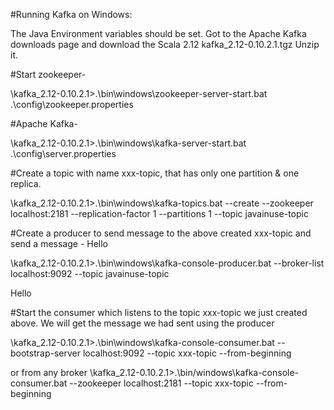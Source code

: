 #Running Kafka on Windows:

The Java Environment variables should be set.
Got to the Apache Kafka downloads page and download the Scala 2.12 kafka_2.12-0.10.2.1.tgz
Unzip it.

#Start zookeeper-

\kafka_2.12-0.10.2.1>.\bin\windows\zookeeper-server-start.bat .\config\zookeeper.properties

#Apache Kafka-

\kafka_2.12-0.10.2.1>.\bin\windows\kafka-server-start.bat .\config\server.properties

#Create a topic with name xxx-topic, that has only one partition & one replica.

\kafka_2.12-0.10.2.1>.\bin\windows\kafka-topics.bat --create --zookeeper localhost:2181 --replication-factor 1 --partitions 1 --topic javainuse-topic

#Create a producer to send message to the above created xxx-topic and send a message - Hello

\kafka_2.12-0.10.2.1>.\bin\windows\kafka-console-producer.bat --broker-list localhost:9092 --topic javainuse-topic

Hello

#Start the consumer which listens to the topic xxx-topic we just created above. We will get the message we had sent using the producer

\kafka_2.12-0.10.2.1>.\bin\windows\kafka-console-consumer.bat --bootstrap-server localhost:9092 --topic xxx-topic --from-beginning

or from any broker
\kafka_2.12-0.10.2.1>.\bin/windows\kafka-console-consumer.bat --zookeeper localhost:2181 --topic xxx-topic --from-beginning
